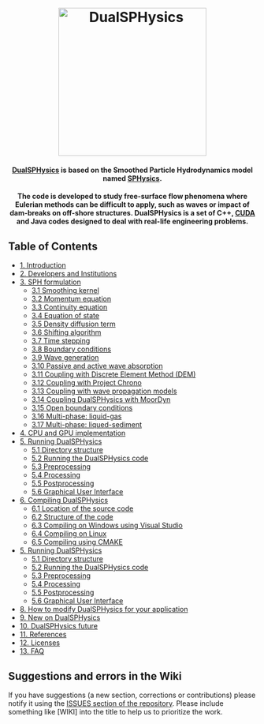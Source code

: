 <h1 align="center">
  <br>
  <a href="http://dual.sphysics.org/"><img src="http://design.sphysics.org/img/logo_dualsphysics.png" alt="DualSPHysics" width="300"></a>
</h1>

<h4 align="center"><a href="https://http://www.dual.sphysics.org" target="_blank">DualSPHysics</a> is based on the Smoothed Particle Hydrodynamics model named <a href="https://http://www.sphysics.org" target="_blank">SPHysics</a>.</h4>

<h4 align="center">The code is developed to study free-surface flow phenomena where Eulerian methods can be difficult to apply, such as waves or impact of dam-breaks on off-shore structures. DualSPHysics is a set of C++, <a href="https://developer.nvidia.com/cuda-zone" target="_blank">CUDA</a> and Java codes designed to deal with real-life engineering problems.</h4>


## Table of Contents
<div>
    <ul>
        <li>
            <a href="../1.-Introduction">1. Introduction</a>
        </li>
        <li>
            <a href="../2.-Developers-and-Institutions">2. Developers and Institutions</a>
        </li>
        <li>
            <a href="../3.-SPH-formulation">3. SPH formulation</a>
            <ul>
                <li><a href="../3.-SPH-formulation#31-smoothing-kernel">3.1 Smoothing kernel</a></li>
                <li><a href="../3.-SPH-formulation#32-momentum-equation">3.2 Momentum equation</a></li>
                <li><a href="../3.-SPH-formulation#33-continuity-equation">3.3 Continuity equation</a></li>
                <li><a href="../3.-SPH-formulation#34-equation-of-state">3.4 Equation of state</a></li>
                <li><a href="../3.-SPH-formulation#35-density-diffusion-term">3.5 Density diffusion term</a></li>
                <li><a href="../3.-SPH-formulation#36-shifting-algorithm">3.6 Shifting algorithm</a></li>
                <li><a href="../3.-SPH-formulation#37-time-stepping">3.7 Time stepping</a></li>
                <li><a href="../3.-SPH-formulation#38-boundary-conditions">3.8 Boundary conditions</a></li>
                <li><a href="../3.-SPH-formulation#39-wave-generation">3.9 Wave generation</a></li>
                <li><a href="../3.-SPH-formulation#310-passive-and-active-wave-absorption">3.10 Passive and active wave absorption</a></li>
                <li><a href="../3.-SPH-formulation#311-coupling-with-discrete-element-method-dem">3.11 Coupling with Discrete Element Method (DEM)</a></li>
                <li><a href="../3.-SPH-formulation#312-coupling-dualsphysics-with-project-chrono">3.12 Coupling with Project Chrono</a></li>
                <li><a href="../3.-SPH-formulation#313-coupling-with-wave-propagation-models">3.13 Coupling with wave propagation models</a></li>
                <li><a href="../3.-SPH-formulation#314-coupling-dualsphysics-with-moordyn">3.14 Coupling DualSPHysics with MoorDyn</a></li>
                <li><a href="../3.-SPH-formulation#315-open-boundary-conditions">3.15 Open boundary conditions</a></li>
                <li><a href="../3.-SPH-formulation#316-multi-phase-two-phase-liquid-gas-implementation-in-dualsphysics">3.16 Multi-phase: liquid-gas</a></li>
                <li><a href="../3.-SPH-formulation#317-multi-phase-two-phase-liquid-sediment-implementation-in-dualsphysics">3.17 Multi-phase: liqued-sediment</a></li>
            </ul>
        </li>
        <li>
            <a href="../4.-CPU-and-GPU-implementation">4. CPU and GPU implementation</a>
        </li>
        <li>
            <a href="../5.-Running-DualSPHysics">5. Running DualSPHysics</a>
            <ul>
                <li><a href="../5.-Running-DualSPHysics#51-directory-structure">5.1 Directory structure</a></li>
                <li><a href="../5.-Running-DualSPHysics#52-running-the-dualSPHysics-code">5.2 Running the DualSPHysics code</a></li>
                <li><a href="../5.-Running-DualSPHysics#53-preprocessing">5.3 Preprocessing</a></li>
                <li><a href="../5.-Running-DualSPHysics#54-processing">5.4 Processing</a></li>
                <li><a href="../5.-Running-DualSPHysics#55-postprocessing">5.5 Postprocessing</a></li>
                <li><a href="../5.-Running-DualSPHysics#56-graphical-user-interface">5.6 Graphical User Interface</a></li>
            </ul>
        </li>
        <li>
            <a href="../6.-Compiling-DualSPHysics">6. Compiling DualSPHysics</a>
            <ul>
                <li><a href="../6.-Compiling-DualSPHysics#61-location-of-the-source-code">6.1 Location of the source code</a></li>
                <li><a href="../6.-Compiling-DualSPHysics#62-structure-of-the-code">6.2 Structure of the code</a></li>
                <li><a href="../6.-Compiling-DualSPHysics#63-compiling-on-windows-using-vs">6.3 Compiling on Windows using Visual Studio</a></li>
                <li><a href="../6.-Compiling-DualSPHysics#64-compiling-on-linux">6.4 Compiling on Linux</a></li>
                <li><a href="../6.-Compiling-DualSPHysics#65-compiling-using-cmake">6.5 Compiling using CMAKE</a></li>
            </ul>
        </li>
        <li>
            <a href="../5.-Running-DualSPHysics">5. Running DualSPHysics</a>
            <ul>
                <li><a href="../5.-Running-DualSPHysics#51-directory-structure">5.1 Directory structure</a></li>
                <li><a href="../5.-Running-DualSPHysics#52-running-the-dualSPHysics-code">5.2 Running the DualSPHysics code</a></li>
                <li><a href="../5.-Running-DualSPHysics#53-preprocessing">5.3 Preprocessing</a></li>
                <li><a href="../5.-Running-DualSPHysics#54-processing">5.4 Processing</a></li>
                <li><a href="../5.-Running-DualSPHysics#55-postprocessing">5.5 Postprocessing</a></li>
                <li><a href="../5.-Running-DualSPHysics#56-graphical-user-interface">5.6 Graphical User Interface</a></li>
            </ul>
        </li>
        <li>
            <a href="../8.-How-to-modify-DualSPHysics-for-your-application">8. How to modify DualSPHysics for your application</a>
        </li>
        <li>
            <a href="../9.-New-on-DualSPHysics">9. New on DualSPHysics</a>
        </li>
        <li>
            <a href="../10.-DualSPHysics-future">10. DualSPHysics future</a>
        </li>
        <li>
            <a href="../11.-References">11. References</a>
        </li>
        <li>
            <a href="../12.-Licenses">12. Licenses</a>
        </li>
        <li>
            <a href="../13.-FAQ">13. FAQ</a>
        </li>
       </ul>
</div>



## Suggestions and errors in the Wiki
If you have suggestions (a new section, corrections or contributions) please notify it using the [ISSUES section of the repository](https://github.com/DualSPHysics/DualSPHysics/issues). Please include something like [WIKI] into the title to help us to prioritize the work.
